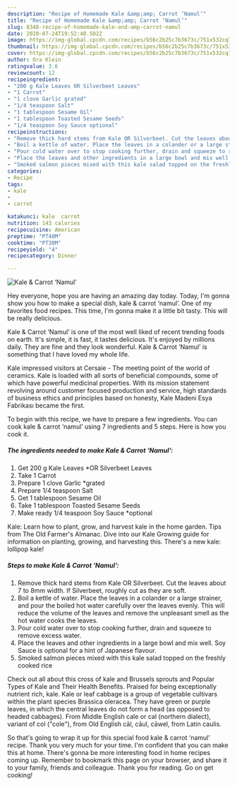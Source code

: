 ```yaml
---
description: "Recipe of Homemade Kale &amp;amp; Carrot ‘Namul’"
title: "Recipe of Homemade Kale &amp;amp; Carrot ‘Namul’"
slug: 8348-recipe-of-homemade-kale-and-amp-carrot-namul
date: 2020-07-24T19:52:48.502Z
image: https://img-global.cpcdn.com/recipes/b56c2b25c7b3673c/751x532cq70/kale-carrot-namul-recipe-main-photo.jpg
thumbnail: https://img-global.cpcdn.com/recipes/b56c2b25c7b3673c/751x532cq70/kale-carrot-namul-recipe-main-photo.jpg
cover: https://img-global.cpcdn.com/recipes/b56c2b25c7b3673c/751x532cq70/kale-carrot-namul-recipe-main-photo.jpg
author: Ora Klein
ratingvalue: 3.6
reviewcount: 12
recipeingredient:
- "200 g Kale Leaves OR Silverbeet Leaves"
- "1 Carrot"
- "1 clove Garlic grated"
- "1/4 teaspoon Salt"
- "1 tablespoon Sesame Oil"
- "1 tablespoon Toasted Sesame Seeds"
- "1/4 teaspoon Soy Sauce optional"
recipeinstructions:
- "Remove thick hard stems from Kale OR Silverbeet. Cut the leaves about 7 to 8mm width. If Silverbeet, roughly cut as they are soft."
- "Boil a kettle of water. Place the leaves in a colander or a large strainer, and pour the boiled hot water carefully over the leaves evenly. This will reduce the volume of the leaves and remove the unpleasant smell as the hot water cooks the leaves."
- "Pour cold water over to stop cooking further, drain and squeeze to remove excess water."
- "Place the leaves and other ingredients in a large bowl and mix well. Soy Sauce is optional for a hint of Japanese flavour."
- "Smoked salmon pieces mixed with this kale salad topped on the freshly cooked rice"
categories:
- Recipe
tags:
- kale
- 
- carrot

katakunci: kale  carrot 
nutrition: 143 calories
recipecuisine: American
preptime: "PT40M"
cooktime: "PT30M"
recipeyield: "4"
recipecategory: Dinner

---
```



![Kale &amp; Carrot ‘Namul’](https://img-global.cpcdn.com/recipes/b56c2b25c7b3673c/751x532cq70/kale-carrot-namul-recipe-main-photo.jpg)

Hey everyone, hope you are having an amazing day today. Today, I'm gonna show you how to make a special dish, kale &amp; carrot ‘namul’. One of my favorites food recipes. This time, I'm gonna make it a little bit tasty. This will be really delicious.

Kale &amp; Carrot ‘Namul’ is one of the most well liked of recent trending foods on earth. It's simple, it is fast, it tastes delicious. It's enjoyed by millions daily. They are fine and they look wonderful. Kale &amp; Carrot ‘Namul’ is something that I have loved my whole life.

Kale impressed visitors at Cersaie - The meeting point of the world of ceramics. Kale is loaded with all sorts of beneficial compounds, some of which have powerful medicinal properties. With its mission statement revolving around customer focused production and service, high standards of business ethics and principles based on honesty, Kale Madeni Esya Fabrikası became the first.


To begin with this recipe, we have to prepare a few ingredients. You can cook kale &amp; carrot ‘namul’ using 7 ingredients and 5 steps. Here is how you cook it.

<!--inarticleads1-->

##### The ingredients needed to make Kale &amp; Carrot ‘Namul’:

1. Get 200 g Kale Leaves *OR Silverbeet Leaves
1. Take 1 Carrot
1. Prepare 1 clove Garlic *grated
1. Prepare 1/4 teaspoon Salt
1. Get 1 tablespoon Sesame Oil
1. Take 1 tablespoon Toasted Sesame Seeds
1. Make ready 1/4 teaspoon Soy Sauce *optional


Kale: Learn how to plant, grow, and harvest kale in the home garden. Tips from The Old Farmer&#39;s Almanac. Dive into our Kale Growing guide for information on planting, growing, and harvesting this. There&#39;s a new kale: lollipop kale! 

<!--inarticleads2-->

##### Steps to make Kale &amp; Carrot ‘Namul’:

1. Remove thick hard stems from Kale OR Silverbeet. Cut the leaves about 7 to 8mm width. If Silverbeet, roughly cut as they are soft.
1. Boil a kettle of water. Place the leaves in a colander or a large strainer, and pour the boiled hot water carefully over the leaves evenly. This will reduce the volume of the leaves and remove the unpleasant smell as the hot water cooks the leaves.
1. Pour cold water over to stop cooking further, drain and squeeze to remove excess water.
1. Place the leaves and other ingredients in a large bowl and mix well. Soy Sauce is optional for a hint of Japanese flavour.
1. Smoked salmon pieces mixed with this kale salad topped on the freshly cooked rice


Check out all about this cross of kale and Brussels sprouts and Popular Types of Kale and Their Health Benefits. Praised for being exceptionally nutrient rich, kale. Kale or leaf cabbage is a group of vegetable cultivars within the plant species Brassica oleracea. They have green or purple leaves, in which the central leaves do not form a head (as opposed to headed cabbages). From Middle English cale or cal (northern dialect), variant of col (&#34;cole&#34;), from Old English cāl, cāul, cāwel, from Latin caulis. 

So that's going to wrap it up for this special food kale &amp; carrot ‘namul’ recipe. Thank you very much for your time. I'm confident that you can make this at home. There's gonna be more interesting food in home recipes coming up. Remember to bookmark this page on your browser, and share it to your family, friends and colleague. Thank you for reading. Go on get cooking!
